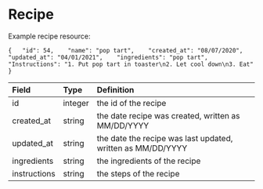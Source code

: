 # Recipe

Example recipe resource:

`{  
     "id": 54,   
     "name": "pop tart",   
     "created_at": "08/07/2020",   
     "updated_at": "04/01/2021",   
     "ingredients": "pop tart",   
     "Instructions": "1. Put pop tart in toaster\n2. Let cool down\n3. Eat"   
}`



| Field | Type | Definition |
| :--- | :--- | :--- |
| id | integer | the id of the recipe |
| created\_at | string | the date recipe was created, written as MM/DD/YYYY |
| updated\_at | string | the date the recipe was last updated, written as MM/DD/YYYY |
| ingredients | string | the ingredients of the recipe |
| instructions | string | the steps of the recipe |

